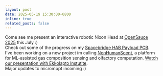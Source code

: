 ```yaml
---
layout: post
date: 2025-05-19 15:30:00-0800
inline: true
related_posts: false
---
```

<div>
Come see me present an interactive robotic Nixon Head at <a href="https://opensauce.com/">OpenSauce 2025</a> this July :)
</div>
<div>
Check out some of the progress on my <a href="github.com/eigenlucy/spacebridgehabpcb">Spacebridge HAB Payload PCB</a>.
</div>
<div>
I've been working on a new project im calling <a href="https://github.com/eigenlucy/nonhumanscent">NonHumanScent</a>, a platform for ML-assisted gas composition sensing and olfactory computation. <a href="https://www.youtube.com/watch?v=jGN_bRmlDQo">Watch our presentation with Ekkolapto Instutite</a>.
</div>
<div>
Major updates to micromppt incoming :)
</div>

